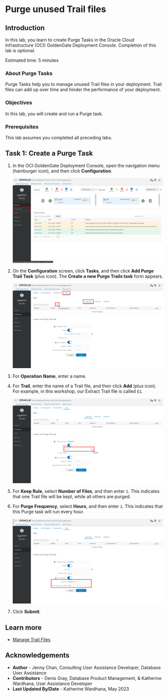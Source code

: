 # Purge unused Trail files

## Introduction

In this lab, you learn to create Purge Tasks in the Oracle Cloud Infrastructure (OCI) GoldenGate Deployment Console. Completion of this lab is optional.

Estimated time: 5 minutes

### About Purge Tasks

Purge Tasks help you to manage unused Trail files in your deployment. Trail files can add up over time and hinder the performance of your deployment.

### Objectives

In this lab, you will create and run a Purge task.

### Prerequisites

This lab assumes you completed all preceding labs.

## Task 1: Create a Purge Task

1.  In the OCI GoldenGate Deployment Console, open the navigation menu (hamburger icon), and then click **Configuration**.

    ![OCI GoldenGate Deployment Console navigation menu](./images/01-01-configuration.png " ")

2.  On the **Configuration** screen, click **Tasks**, and then click **Add Purge Trail Task** (plus icon). The **Create a new Purge Trails task** form appears.

    ![Create a new Purge Trails task on Tasks page](./images/01-02-add-purge-trails.png " ")

3.  For **Operation Name**, enter a name.

4.  For **Trail**, enter the name of a Trail file, and then click **Add** (plus icon). For example, in this workshop, our Extract Trail file is called `E1`.

    ![Trail field highlighted](./images/01-04-add-trail.png " ")

5.  For **Keep Rule**, select **Number of Files**, and then enter `1`. This indicates that one Trail file will be kept, while all others are purged.

6.  For **Purge Frequency**, select **Hours**, and then enter `1`. This indicates that this Purge task will run every hour.

    ![Keep Rule and Purge Frequency fields highlighted](./images/01-06-purge-trails-task.png " ")

7.  Click **Submit**.

## Learn more

* [Manage Trail Files](https://docs.oracle.com/en/cloud/paas/goldengate-service/ntzlj/index.html#articletitle)

## Acknowledgements

* **Author** - Jenny Chan, Consulting User Assistance Developer, Database User Assistance
* **Contributors** -  Denis Gray, Database Product Management, & Katherine Wardhana, User Assistance Developer
* **Last Updated By/Date** - Katherine Wardhana, May 2023

